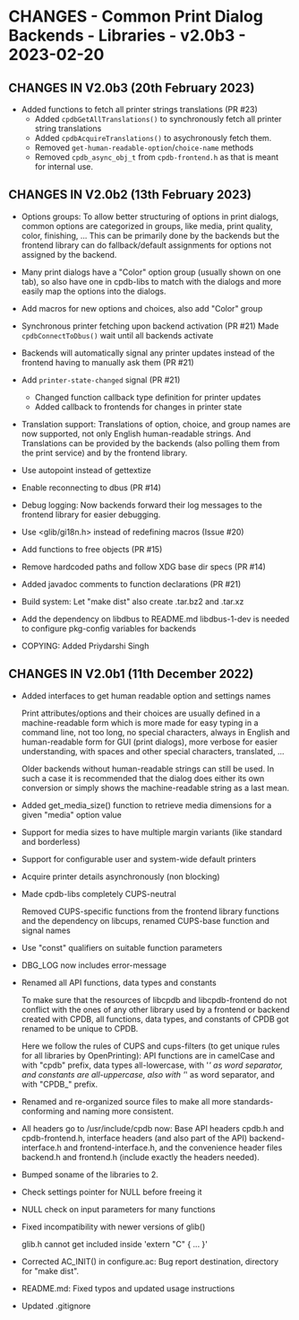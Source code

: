 # CHANGES - Common Print Dialog Backends - Libraries - v2.0b3 - 2023-02-20

## CHANGES IN V2.0b3 (20th February 2023)

- Added functions to fetch all printer strings translations (PR #23)
  * Added `cpdbGetAllTranslations()` to synchronously fetch all
    printer string translations
  * Added `cpdbAcquireTranslations()` to asychronously fetch them.
  * Removed `get-human-readable-option`/`choice-name` methods
  * Removed `cpdb_async_obj_t` from `cpdb-frontend.h` as that is meant
    for internal use.


## CHANGES IN V2.0b2 (13th February 2023)

- Options groups: To allow better structuring of options in print
  dialogs, common options are categorized in groups, like media, print
  quality, color, finishing, ... This can be primarily done by the
  backends but the frontend library can do fallback/default
  assignments for options not assigned by the backend.

- Many print dialogs have a "Color" option group (usually shown on one
  tab), so also have one in cpdb-libs to match with the dialogs and
  more easily map the options into the dialogs.

- Add macros for new options and choices, also add "Color" group

- Synchronous printer fetching upon backend activation (PR #21) Made
  `cpdbConnectToDbus()` wait until all backends activate

- Backends will automatically signal any printer updates instead of
  the frontend having to manually ask them (PR #21)

- Add `printer-state-changed` signal (PR #21)
  * Changed function callback type definition for printer updates
  * Added callback to frontends for changes in printer state

- Translation support: Translations of option, choice, and group names
  are now supported, not only English human-readable strings. And
  Translations can be provided by the backends (also polling them from
  the print service) and by the frontend library.

- Use autopoint instead of gettextize

- Enable reconnecting to dbus (PR #14)

- Debug logging: Now backends forward their log messages to the
  frontend library for easier debugging.

- Use <glib/gi18n.h> instead of redefining macros (Issue #20)

- Add functions to free objects (PR #15)

- Remove hardcoded paths and follow XDG base dir specs (PR #14)

- Added javadoc comments to function declarations (PR #21)

- Build system: Let "make dist" also create .tar.bz2 and .tar.xz

- Add the dependency on libdbus to README.md
  libdbus-1-dev is needed to configure pkg-config variables for
  backends

- COPYING: Added Priydarshi Singh


## CHANGES IN V2.0b1 (11th December 2022)

- Added interfaces to get human readable option and settings names
    
  Print attributes/options and their choices are usually defined in a
  machine-readable form which is more made for easy typing in a
  command line, not too long, no special characters, always in English
  and human-readable form for GUI (print dialogs), more verbose for
  easier understanding, with spaces and other special characters,
  translated, ...

  Older backends without human-readable strings can still be used. In
  such a case it is recommended that the dialog does either its own
  conversion or simply shows the machine-readable string as a last
  mean.

- Added get_media_size() function to retrieve media dimensions for a
  given "media" option value

- Support for media sizes to have multiple margin variants (like
  standard and borderless)

- Support for configurable user and system-wide default printers

- Acquire printer details asynchronously (non blocking)

- Made cpdb-libs completely CUPS-neutral

  Removed CUPS-specific functions from the frontend library functions
  and the dependency on libcups, renamed CUPS-base function and signal
  names

- Use "const" qualifiers on suitable function parameters

- DBG_LOG now includes error-message

- Renamed all API functions, data types and constants
    
  To make sure that the resources of libcpdb and libcpdb-frontend do
  not conflict with the ones of any other library used by a frontend
  or backend created with CPDB, all functions, data types, and
  constants of CPDB got renamed to be unique to CPDB.
    
  Here we follow the rules of CUPS and cups-filters (to get unique
  rules for all libraries by OpenPrinting): API functions are in
  camelCase and with "cpdb" prefix, data types all-lowercase, with '_'
  as word separator, and constants are all-uppercase, also with '_' as
  word separator, and with "CPDB_" prefix.

- Renamed and re-organized source files to make all more
  standards-conforming and naming more consistent.
    
- All headers go to /usr/include/cpdb now: Base API headers cpdb.h and
  cpdb-frontend.h, interface headers (and also part of the API)
  backend-interface.h and frontend-interface.h, and the convenience
  header files backend.h and frontend.h (include exactly the headers
  needed).
    
- Bumped soname of the libraries to 2.
    
- Check settings pointer for NULL before freeing it

- NULL check on input parameters for many functions

- Fixed incompatibility with newer versions of glib()

  glib.h cannot get included inside 'extern "C" { ... }'

- Corrected AC_INIT() in configure.ac: Bug report destination,
  directory for "make dist".

- README.md: Fixed typos and updated usage instructions

- Updated .gitignore


